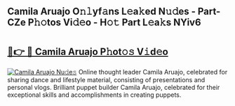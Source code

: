 ## Camila Aruajo O𝚗𝚕yf𝚊ns L𝚎a𝚔ed N𝚞𝚍es - Part-CZe P𝚑𝚘tos Vi𝚍𝚎o - H𝚘𝚝 Part L𝚎a𝚔s NYiv6

# <h2><a href="http://kfa05f.oniu.top/?m=Camila+Aruajo">🔗👉 🔴 Camila Aruajo P𝚑ot𝚘𝚜 V𝚒d𝚎o</a></h2>

[![Camila Aruajo Nu𝚍e𝚜](https://i.imgur.com/0qMVB7G.gif)](http://kfa05f.oniu.top/?m=Camila+Aruajo)
Online thought leader Camila Aruajo, celebrated for sharing dance and lifestyle material, consisting of presentations and personal vlogs. Brilliant puppet builder Camila Aruajo, celebrated for their exceptional skills and accomplishments in creating puppets.  
